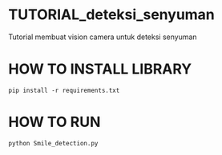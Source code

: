 # TUTORIAL_deteksi_senyuman
Tutorial membuat vision camera untuk deteksi senyuman

# HOW TO INSTALL LIBRARY
``````
pip install -r requirements.txt
``````

# HOW TO RUN
``````
python Smile_detection.py
``````
